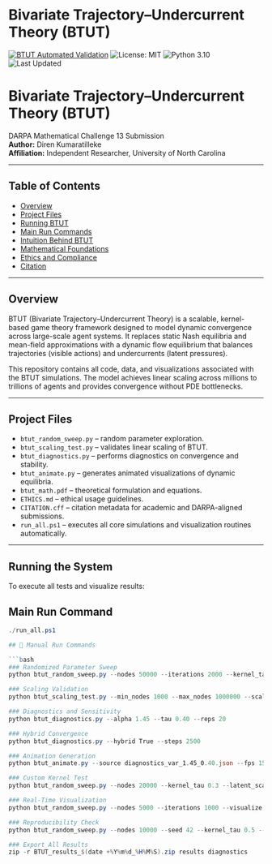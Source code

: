 # Bivariate Trajectory–Undercurrent Theory (BTUT)
[![BTUT Automated Validation](https://github.com/direnk/btut-darpa-submission/actions/workflows/btut_autotest.yml/badge.svg?branch=main)](https://github.com/direnk/btut-darpa-submission/actions/workflows/btut_autotest.yml)
![License: MIT](https://img.shields.io/badge/License-MIT-green.svg)
![Python 3.10](https://img.shields.io/badge/python-3.10-blue.svg)
![Last Updated](https://img.shields.io/github/last-commit/direnk/btut-darpa-submission)

# Bivariate Trajectory–Undercurrent Theory (BTUT)
DARPA Mathematical Challenge 13 Submission  
**Author:** Diren Kumaratilleke  
**Affiliation:** Independent Researcher, University of North Carolina  

---

## Table of Contents
- [Overview](#overview)
- [Project Files](#project-files)
- [Running BTUT](#running-the-system)
- [Main Run Commands](#main-run-commands)
- [Intuition Behind BTUT](./docs/BTUT%20Intuition%20and%20Process.docx)
- [Mathematical Foundations](https://github.com/direnk/btut-darpa-submission/blob/main/docs/btut_math.pdf)
- [Ethics and Compliance](https://github.com/direnk/btut-darpa-submission/blob/main/ETHICS.md)
- [Citation](https://github.com/direnk/btut-darpa-submission/blob/main/CITATION.cff)

---

## Overview

BTUT (Bivariate Trajectory–Undercurrent Theory) is a scalable, kernel-based game theory framework designed to model dynamic convergence across large-scale agent systems. It replaces static Nash equilibria and mean-field approximations with a dynamic flow equilibrium that balances trajectories (visible actions) and undercurrents (latent pressures).

This repository contains all code, data, and visualizations associated with the BTUT simulations. The model achieves linear scaling across millions to trillions of agents and provides convergence without PDE bottlenecks.

---

## Project Files

- `btut_random_sweep.py` – random parameter exploration.
- `btut_scaling_test.py` – validates linear scaling of BTUT.
- `btut_diagnostics.py` – performs diagnostics on convergence and stability.
- `btut_animate.py` – generates animated visualizations of dynamic equilibria.
- `btut_math.pdf` – theoretical formulation and equations.
- `ETHICS.md` – ethical usage guidelines.
- `CITATION.cff` – citation metadata for academic and DARPA-aligned submissions.
- `run_all.ps1` – executes all core simulations and visualization routines automatically.

---

## Running the System

To execute all tests and visualize results:

## Main Run Command 
```powershell
./run_all.ps1

## 🔧 Manual Run Commands

```bash
### Randomized Parameter Sweep
python btut_random_sweep.py --nodes 50000 --iterations 2000 --kernel_tau 0.45 --latent_scale 1.0

### Scaling Validation
python btut_scaling_test.py --min_nodes 1000 --max_nodes 1000000 --scaling_factor 10

### Diagnostics and Sensitivity
python btut_diagnostics.py --alpha 1.45 --tau 0.40 --reps 20

### Hybrid Convergence
python btut_diagnostics.py --hybrid True --steps 2500

### Animation Generation
python btut_animate.py --source diagnostics_var_1.45_0.40.json --fps 15 --duration 20

### Custom Kernel Test
python btut_random_sweep.py --nodes 20000 --kernel_tau 0.3 --latent_scale 1.5 --log_intensity 2.2 --save_custom True

### Real-Time Visualization
python btut_random_sweep.py --nodes 5000 --iterations 1000 --visualize True

### Reproducibility Check
python btut_random_sweep.py --nodes 10000 --seed 42 --kernel_tau 0.5 --latent_scale 0.8

### Export All Results
zip -r BTUT_results_$(date +%Y%m%d_%H%M%S).zip results diagnostics




